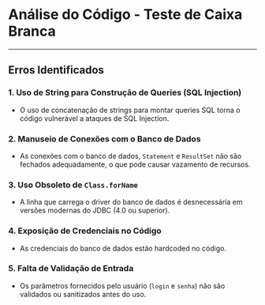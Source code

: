 # Análise do Código - Teste de Caixa Branca

---

## Erros Identificados

### 1. Uso de String para Construção de Queries (SQL Injection)
- O uso de concatenação de strings para montar queries SQL torna o código vulnerável a ataques de SQL Injection.

### 2. Manuseio de Conexões com o Banco de Dados
- As conexões com o banco de dados, `Statement` e `ResultSet` não são fechados adequadamente, o que pode causar vazamento de recursos.

### 3. Uso Obsoleto de `Class.forName`
- A linha que carrega o driver do banco de dados é desnecessária em versões modernas do JDBC (4.0 ou superior).

### 4. Exposição de Credenciais no Código
- As credenciais do banco de dados estão hardcoded no código.

### 5. Falta de Validação de Entrada
- Os parâmetros fornecidos pelo usuário (`login` e `senha`) não são validados ou sanitizados antes do uso.
